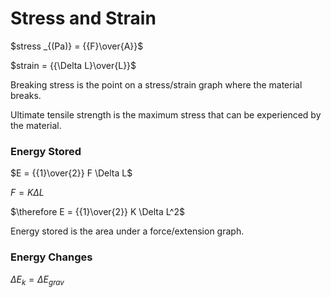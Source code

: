 # Stress and Strain

$stress _{(Pa)} = {{F}\over{A}}$

$strain = {{\Delta L}\over{L}}$

Breaking stress is the point on a stress/strain graph where the material breaks.

Ultimate tensile strength is the maximum stress that can be experienced by the material.

### Energy Stored

$E = {{1}\over{2}} F \Delta L$

$F = K \Delta L$

$\therefore E = {{1}\over{2}} K \Delta L^2$

Energy stored is the area under a force/extension graph.

### Energy Changes

$\Delta E_k = \Delta E_{grav}$